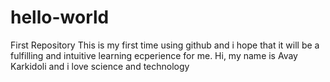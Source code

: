# hello-world
First Repository
This is my first time using github and i hope that it will be a fulfilling and intuitive learning ecperience for me.
Hi, my name is Avay Karkidoli and i love science and technology
